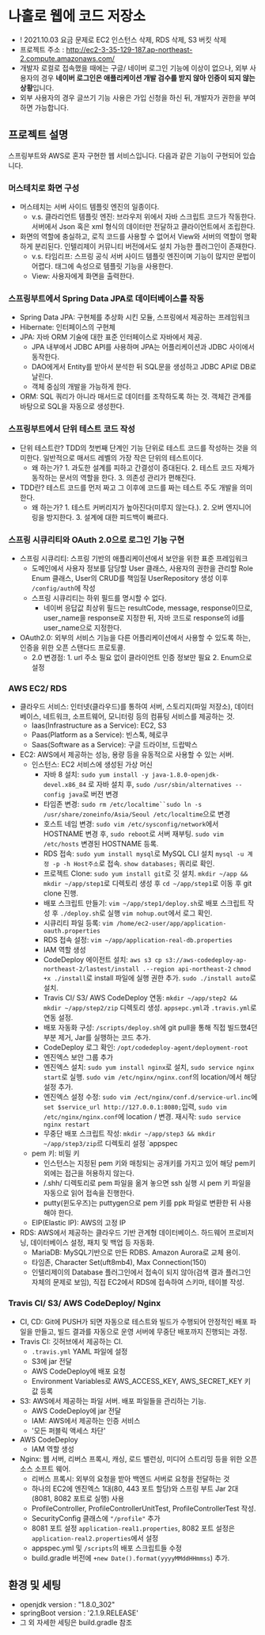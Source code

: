 # 나홀로 웹에 코드 저장소
* ! 2021.10.03 요금 문제로 EC2 인스턴스 삭제, RDS 삭제, S3 버킷 삭제 
* 프로젝트 주소 : http://ec2-3-35-129-187.ap-northeast-2.compute.amazonaws.com/
* 개발자 로컬로 접속했을 때에는 구글/ 네이버 로그인 기능에 이상이 없으나, 외부 사용자의 경우 **네이버 로그인은 애플리케이션 개발 검수를 받지 않아 인증이 되지 않는 상황**입니다.
* 외부 사용자의 경우 글쓰기 기능 사용은 가입 신청을 하신 뒤, 개발자가 권한을 부여하면 가능합니다.

## 프로젝트 설명
스프링부트와 AWS로 혼자 구현한 웹 서비스입니다. 다음과 같은 기능이 구현되어 있습니다.

### 머스테치로 화면 구성
* 머스테치는 서버 사이드 템플릿 엔진의 일종이다. 
  * v.s. 클라리언트 템플릿 엔진: 브라우저 위에서 자바 스크립트 코드가 작동한다. 서버에서 Json 혹은 xml 형식의 데이터만 전달하고 클라이언트에서 조립한다. 
* 화면의 역할에 충실하고, 로직 코드를 사용할 수 없어서 View와 서버의 역할이 명확하게 분리된다. 인텔리제이 커뮤니티 버전에서도 설치 가능한 플러그인이 존재한다. 
  * v.s. 타임리프: 스프링 공식 서버 사이드 템플릿 엔진이며 기능이 많지만 문법이 어렵다. 태그에 속성으로 템플릿 기능을 사용한다. 
  * View: 사용자에게 화면을 출력한다.

### 스프링부트에서 Spring Data JPA로 데이터베이스를 작동
* Spring Data JPA: 구현체를 추상화 시킨 모듈, 스프링에서 제공하는 프레임워크
* Hibernate: 인터페이스의 구현체
* JPA: 자바 ORM 기술에 대한 표준 인터페이스로 자바에서 제공.
  * JPA 내부에서 JDBC API를 사용하며 JPA는 어플리케이션과 JDBC 사이에서 동작한다.
  * DAO에게서 Entity를 받아서 분석한 뒤 SQL문을 생성하고 JDBC API로 DB로 날린다.
  * 객체 중심의 개발을 가능하게 한다.
* ORM: SQL 쿼리가 아니라 매서드로 데이터를 조작하도록 하는 것. 객체간 관계를 바탕으로 SQL을 자동으로 생성한다.

### 스프링부트에서 단위 테스트 코드 작성
* 단위 테스트란? TDD의 첫번째 단계인 기능 단위로 테스트 코드를 작성하는 것을 의미한다. 일반적으로 매서드 레벨의 가장 작은 단위의 테스트이다.
  * 왜 하는가? 1. 과도한 설계를 피하고 간결성이 증대된다. 2. 테스트 코드 자체가 동작하는 문서의 역할을 한다. 3. 의존성 관리가 편해진다.
* TDD란? 테스트 코드를 먼저 짜고 그 이후에 코드를 짜는 테스트 주도 개발을 의미한다.
  * 왜 하는가? 1. 테스트 커버리지가 높아진다(미루지 않는다.). 2. 오버 엔지니어링을 방지한다. 3. 설계에 대한 피드백이 빠르다. 

### 스프링 시큐리티와 OAuth 2.0으로 로그인 기능 구현
* 스프링 시큐리티: 스프링 기반의 애플리케이션에서 보안을 위한 표준 프레임워크
  * 도메인에서 사용자 정보를 담당할 User 클래스, 사용자의 권한을 관리할 Role Enum 클래스, User의 CRUD를 책임질 UserRepository 생성 이후 `/config/auth`에 작성
  * 스프링 시큐리티는 하위 필드를 명시할 수 없다.  
    * 네이버 응답값 최상위 필드는 resultCode, message, response이므로, user_name을 response로 지정한 뒤, 자바 코드로 response의 id를 user_name으로 지정한다.
* OAuth2.0: 외부의 서비스 기능을 다른 어플리케이션에서 사용할 수 있도록 하는, 인증을 위한 오픈 스탠다드 프로토콜. 
  * 2.0 변경점: 1. url 주소 필요 없이 클라이언트 인증 정보만 필요 2. Enum으로 설정

### AWS EC2/ RDS
* 클라우드 서비스: 인터넷(클라우드)를 통하여 서버, 스토리지(파일 저장소), 데이터베이스, 네트워크, 소프트웨어, 모니터링 등의 컴퓨팅 서비스를 제공하는 것.
  * Iaas(Infrastructure as a Service): EC2, S3
  * Paas(Platform as a Service): 빈스톡, 헤로쿠
  * Saas(Software as a Service): 구글 드라이브, 드랍박스
* EC2: AWS에서 제공하는 성능, 용량 등을 유동적으로 사용할 수 있는 서버.
  * 인스턴스: EC2 서비스에 생성된 가상 머신
    * 자바 8 설치: `sudo yum install -y java-1.8.0-openjdk-devel.x86_84` 로 자바 설치 후, `sudo /usr/sbin/alternatives --config java`로 버전 변경 
    * 타임존 변경: `sudo rm /etc/localtime``sudo ln -s /usr/share/zoneinfo/Asia/Seoul /etc/localtime`으로 변경
    * 호스트 네임 변경: `sudo vim /etc/sysconfig/network`에서 HOSTNAME 변경 후, `sudo reboot`로 서버 재부팅. `sudo vim /etc/hosts` 변경된 HOSTNAME 등록.
    * RDS 접속: `sudo yum install mysql`로 MySQL CLI 설치 `mysql -u 계정 -p -h Host주소`로 접속. `show databases;` 쿼리로 확인.
    * 프로젝트 Clone: `sudo yum install git`로 깃 설치. `mkdir ~/app && mkdir ~/app/step1`로 디렉토리 생성 후 `cd ~/app/step1`로 이동 후 git clone 진행.
    * 배포 스크립트 만들기: `vim ~/app/step1/deploy.sh`로 배포 스크립트 작성 후 `./deploy.sh`로 실행 `vim nohup.out`에서 로그 확인.
    * 시큐리티 파일 등록: `vim /home/ec2-user/app/application-oauth.properties`
    * RDS 접속 설정: `vim ~/app/application-real-db.properties`
    * IAM 역할 생성
    * CodeDeploy 에이전트 설치: `aws s3 cp s3://aws-codedeploy-ap-northeast-2/lastest/install .--region api-northeast-2` `chmod +x ./install`로 install 파일에 실행 권한 추가. `sudo ./install auto`로 설치.
    * Travis CI/ S3/ AWS CodeDeploy 연동: `mkdir ~/app/step2 && mkdir ~/app/step2/zip` 디렉토리 생성. `appsepc.yml`과 `.travis.yml`로 연동 설정.
    * 배포 자동화 구성: `/scripts/deploy.sh`에 git pull을 통해 직접 빌드했4던 부분 제거, Jar를 실행하는 코드 추가.
    * CodeDeploy 로그 확인: `/opt/codedeploy-agent/deployment-root`
    * 엔진엑스 보안 그룹 추가
    * 엔진엑스 설치: `sudo yum install nginx`로 설치, `sudo service nginx start`로 실행. `sudo vim /etc/nginx/nginx.conf`의 location/에서 해당 설정 추가.
    * 엔진엑스 설정 수정: `sudo vim /ect/nginx/conf.d/service-url.inc`에 `set $service_url http://127.0.0.1:8080;`입력, `sudo vim /etc/nginx/nginx.conf`에 location / 변경. 재시작: `sudo service nginx restart`
    * 무중단 배포 스크립트 작성: `mkdir ~/app/step3 && mkdir ~/app/step3/zip`르 디렉토리 설정 `appspec
  * pem 키: 비밀 키
    * 인스턴스는 지정된 pem 키와 매칭되는 공개키를 가지고 있어 해당 pem키 외에는 접근을 허용하지 않는다. 
    * /.shh/ 디렉토리로 pem 파일을 옮겨 놓으면 ssh 실행 시 pem 키 파일을 자동으로 읽어 접속을 진행한다.
    * putty(윈도우즈)는 puttygen으로 pem 키를 ppk 파일로 변환한 뒤 사용해야 한다. 
  * EIP(Elastic IP): AWS의 고정 IP
* RDS: AWS에서 제공하는 클라우드 기반 관계형 데이터베이스. 하드웨어 프로비저닝, 데이터베이스 설정, 패치 및 백업 등 자동화. 
  * MariaDB: MySQL기반으로 만든 RDBS. Amazon Aurora로 교체 용이.
  * 타임존, Character Set(uft8mb4), Max Connection(150)
  * 인텔리제이의 Database 플러그인에서 접속이 되지 않아(검색 결과 플러그인 자체의 문제로 보임), 직접 EC2에서 RDS에 접속하여 스키마, 테이블 작성.

### Travis CI/ S3/ AWS CodeDeploy/ Nginx
* CI, CD: Git에 PUSH가 되면 자동으로 테스트와 빌드가 수행되어 안정적인 배포 파일을 만들고, 빌드 결과를 자동으로 운영 서버에 무중단 배포까지 진행되는 과정.
* Travis CI: 깃허브에서 제공하는 CI. 
  * `.travis.yml` YAML 파일에 설정
  * S3에 jar 전달
  * AWS CodeDeploy에 배포 요청
  * Environment Variables로 AWS_ACCESS_KEY, AWS_SECRET_KEY 키 값 등록
* S3: AWS에서 제공하는 파일 서버. 배포 파일들을 관리하는 기능.
  * AWS CodeDeploy에 jar 전달
  * IAM: AWS에서 제공하는 인증 서비스
  * '모든 퍼블릭 액세스 차단'
* AWS CodeDeploy
  * IAM 역할 생성 
* Nginx: 웹 서버, 리버스 프록시, 캐싱, 로드 밸런싱, 미디어 스트리밍 등을 위한 오픈 소스 소프트 웨어.
  * 리버스 프록시: 외부의 요청을 받아 백엔드 서버로 요청을 전달하는 것
  * 하나의 EC2에 엔진엑스 1대(80, 443 포트 할당)와 스프링 부트 Jar 2대(8081, 8082 포트로 실행) 사용
  * ProfileController, ProfileControllerUnitTest, ProfileControllerTest 작성.
  * SecurityConfig 클래스에 `"/profile"` 추가
  * 8081 포트 설정 `application-real1.properties`, 8082 포트 설정은 `application-real2.properties`에서 설정
  * appspec.yml 및 `/scripts`의 배포 스크립트들 수정
  * build.gradle 버전에 `+new Date().format(yyyyMMddHHmmss`) 추가.

## 환경 및 세팅
* openjdk version : "1.8.0_302"
* springBoot version : '2.1.9.RELEASE'
* 그 외 자세한 세팅은 build.gradle 참조
